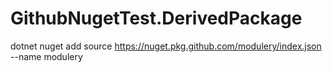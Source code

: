 # GithubNugetTest.DerivedPackage

dotnet nuget add source https://nuget.pkg.github.com/modulery/index.json --name modulery
